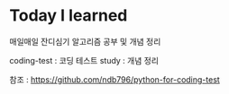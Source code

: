 # Today I learned

매일매일 잔디심기 알고리즘 공부 및 개념 정리

coding-test : 코딩 테스트 
study    : 개념 정리


참조 : https://github.com/ndb796/python-for-coding-test